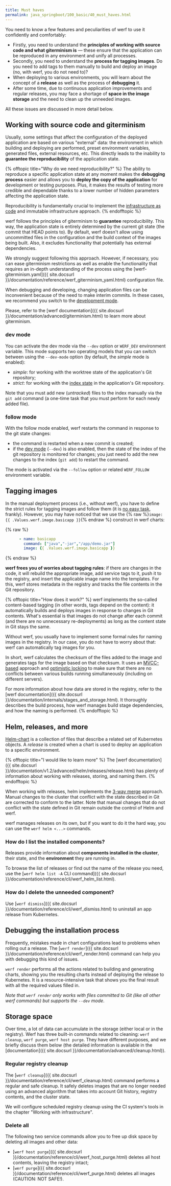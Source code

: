 ```yaml
---
title: Must haves
permalink: java_springboot/100_basic/40_must_haves.html
---
```


You need to know a few features and peculiarities of werf to use it confidently and comfortably:

- Firstly, you need to understand the **principles of working with source code and what giterminism is** — these ensure that the application can be reproduced in any environment and unify all processes.
- Secondly, you need to understand the **process for tagging images**. Do you need to add tags to them manually to build and deploy an image (no, with werf, you do not need to)?
- When deploying to various environments, you will learn about the concept of a **release** as well as the process of **debugging** it.
- After some time, due to continuous application improvements and regular releases, you may face a shortage of **space in the image storage** and the need to clean up the unneeded images.

All these issues are discussed in more detail below.

## Working with source code and giterminism

Usually, some settings that affect the configuration of the deployed application are based on various "external" data: the environment in which building and deploying are performed, preset environment variables, generated files, external resources, etc. This directly leads to the inability to **guarantee the reproducibility** of the application state.

{% offtopic title="Why do we need reproducibility?" %}
The ability to reproduce a specific application state at any moment makes the **debugging process** easier and allows you to **deploy the copy of the application** for development or testing purposes. Plus, it makes the results of testing more credible and dependable thanks to a lower number of hidden parameters affecting the application state.

Reproducibility is fundamentally crucial to implement the [infrastructure as code](https://en.wikipedia.org/wiki/Infrastructure_as_code) and immutable infrastructure approach. 
{% endofftopic %}

werf follows the principles of giterminism to **guarantee** reproducibility. This way, the application state is entirely determined by the current git state (the commit that HEAD points to). By default, werf doesn't allow using uncommitted files in the configuration and the build context of the images being built. Also, it excludes functionality that potentially has external dependencies.

We strongly suggest following this approach. However, if necessary, you can ease giterminism restrictions as well as enable the functionality that requires an in-depth understanding of the process using the [werf-giterminism.yaml]({{ site.docsurl }}/documentation/reference/werf_giterminism_yaml.html) configuration file.

When debugging and developing, changing application files can be inconvenient because of the need to make interim commits. In these cases, we recommend you switch to the [development mode](#dev-mode).

Please, refer to the [werf documentation]({{ site.docsurl }}/documentation/advanced/giterminism.html) to learn more about giterminism.

### dev mode

You can activate the dev mode via the `--dev` option or `WERF_DEV` environment variable. This mode supports two operating models that you can switch between using the `--dev-mode` option (by default, the _simple_ mode is enabled):

- _simple_: for working with the worktree state of the application's Git repository;
- _strict_: for working with the [index state](http://shafiul.github.io/gitbook/1_the_git_index.html) in the application's Git repository.

Note that you must add new (_untracked_) files to the index manually via the `git add` command (a one-time task that you must perform for each newly added file).

### follow mode

With the follow mode enabled, werf restarts the command in response to the git state changes:

- the command is restarted when a new commit is created;
- if the [dev mode](#dev-mode) (`--dev`) is also enabled, then the state of the index of the git repository is monitored for changes; you just need to add the new changes to the index (`git add`) to restart the command.

The mode is activated via the `--follow` option or related `WERF_FOLLOW` environment variable.

## Tagging images

In the manual deployment process (i.e., without werf), you have to define the strict rules for tagging images and follow them (it is [no easy task](https://www.youtube.com/watch?v=oh4N2wBJCc8), frankly). However, you may have noticed that we use the {% raw %}`image: {{ .Values.werf.image.basicapp }}`{% endraw %} construct in werf charts: 

{% raw %}
```yaml
      - name: basicapp
        command: ["java","-jar","/app/demo.jar"]
        image: {{ .Values.werf.image.basicapp }}
```
{% endraw %}

**werf frees you of worries about tagging rules**: if there are changes in the code, it will rebuild the appropriate image, add service tags to it, push it to the registry, and insert the applicable image name into the templates.  For this, werf stores metadata in the registry and tracks the file contents in the Git repository. 

{% offtopic title="How does it work?" %}
werf implements the so-called content-based tagging (in other words, tags depend on the content): it automatically builds and deploys images in response to changes in Git contents. What's essential is that images do not change after each commit (and there are no unnecessary re-deployments) as long as the content state in Git stays the same.

Without werf, you usually have to implement some formal rules for naming images in the registry. In our case, you do not have to worry about that: werf can automatically tag images for you.

In short, werf calculates the checksum of the files added to the image and generates tags for the image based on that checksum. It uses an [MVCC-based](https://en.wikipedia.org/wiki/Multiversion_concurrency_control) approach and [optimistic locking](https://en.wikipedia.org/wiki/Optimistic_concurrency_control) to make sure that there are no conflicts between various builds running simultaneously (including on different servers).

For more information about how data are stored in the registry, refer to the [werf documentation]({{ site.docsurl }}/documentation/internals/stages_and_storage.html). It thoroughly describes the build process, how werf manages build stage dependencies, and how the naming is performed.
{% endofftopic %}

## Helm, releases, and more

[Helm-chart](https://helm.sh/docs/topics/charts/) is a collection of files that describe a related set of Kubernetes objects.  A _release_ is created when a chart is used to deploy an application to a specific environment.

{% offtopic title="I would like to learn more" %}
The [werf documentation]({{ site.docsurl }}/documentation/v1.2/advanced/helm/releases/release.html) has plenty of information about working with releases, storing, and naming them.
{% endofftopic %}

When working with releases, helm implements the [3-way merge](https://helm.sh/docs/faq/#improved-upgrade-strategy-3-way-strategic-merge-patches) approach. Manual changes to the cluster that conflict with the state described in Git are corrected to conform to the latter. Note that manual changes that do not conflict with the state defined in Git remain outside the control of Helm and werf.

werf manages releases on its own, but if you want to do it the hard way, you can use the `werf helm <...>` commands.

### How do I list the installed components?

Releases provide information about **components installed in the cluster**, their state, and the **environment** they are running in.

To browse the list of releases or find out the name of the release you need, use the [`werf helm list -A` CLI command]({{ site.docsurl }}/documentation/reference/cli/werf_helm_list.html).

### How do I delete the unneeded component?

Use [`werf dismiss`]({{ site.docsurl }}/documentation/reference/cli/werf_dismiss.html) to uninstall an app release from Kubernetes.

## Debugging the installation process

Frequently, mistakes made in chart configurations lead to problems when rolling out a release. The [`werf render`]({{ site.docsurl }}/documentation/reference/cli/werf_render.html) command can help you with debugging this kind of issues.

`werf render` performs all the actions related to building and generating charts, showing you the resulting charts instead of deploying the release to Kubernetes. It is a resource-intensive task that shows you the final result with all the required values filled in.

_Note that `werf render` only works with files committed to Git (like all other werf commands) but supports the `--dev` mode_.

## Storage space

Over time, a lot of data can accumulate in the storage (either local or in the registry). Werf has three built-in commands related to cleaning: `werf cleanup`, `werf purge`, `werf host purge`. They have different purposes, and we briefly discuss them below (the detailed information is available in the [documentation]({{ site.docsurl }}/documentation/advanced/cleanup.html)).

### Regular registry cleanup

The [`werf cleanup`]({{ site.docsurl }}/documentation/reference/cli/werf_cleanup.html) command performs a regular and safe cleanup. It safely deletes images that are no longer needed using an advanced algorithm that takes into account Git history, registry contents, and the cluster state.

We will configure scheduled registry cleanup using the CI system's tools in the chapter "Working with infrastructure". 

### Delete all

The following two service commands allow you to free up disk space by deleting all images and other data:

- [`werf host purge`]({{ site.docsurl }}/documentation/reference/cli/werf_host_purge.html) deletes all host contents, leaving the registry intact;
- [`werf purge`]({{ site.docsurl }}/documentation/reference/cli/werf_purge.html) deletes all images (CAUTION: NOT SAFE!).
